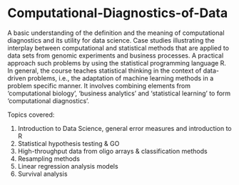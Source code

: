 # Computational-Diagnostics-of-Data
A basic understanding of the definition and the meaning of computational diagnostics and its utility for data science. Case studies illustrating the interplay between computational and statistical methods that are applied to data sets from genomic experiments and business processes. 
A practical approach such problems by using the statistical programming language R. In general, the course teaches statistical thinking in the context of data-driven problems, i.e., the adaptation of machine learning methods in a problem specific manner. It involves combining elements from ‘computational biology’, ‘business analytics’ and ‘statistical learning’ to form ‘computational diagnostics’.

Topics covered:
1. Introduction to Data Science, general error measures and introduction to R
2. Statistical hypothesis testing & GO
3. High-throughput data from oligo arrays & classification methods
4. Resampling methods
5. Linear regression analysis models
6. Survival analysis
